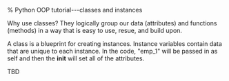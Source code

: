 % Python OOP tutorial---classes and instances

Why use classes? They logically group our data (attributes) and functions (methods) in a way that is easy to use, resue, and build upon.

A class is a blueprint for creating instances. Instance variables contain data that are unique to each instance. In the code, "emp_1" will be passed in as self and then the __init__ will set all of the attributes.

TBD
